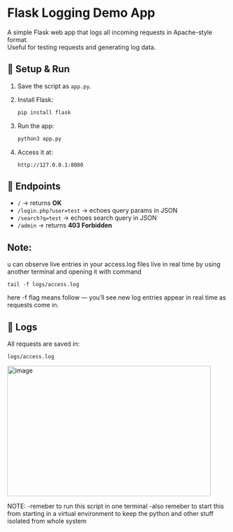 # Flask Logging Demo App

A simple Flask web app that logs all incoming requests in Apache-style format.  
Useful for testing requests and generating log data.

## 🚀 Setup & Run

1. Save the script as `app.py`.
2. Install Flask:
   ```bash
   pip install flask
    ```

3. Run the app:

   ```bash
   python3 app.py
   ```
4. Access it at:

   ```
   http://127.0.0.1:8080
   ```

## 📌 Endpoints

* `/` → returns **OK**
* `/login.php?user=test` → echoes query params in JSON
* `/search?q=test` → echoes search query in JSON
* `/admin` → returns **403 Forbidden**



## Note:
u can observe live entries in your access.log files live in real time by using another terminal and opening it with command 

`tail -f logs/access.log `

here -f flag means follow — you’ll see new log entries appear in real time as requests come in.


## 📂 Logs

All requests are saved in:

```
logs/access.log
```
<img width="466" height="298" alt="image" src="https://github.com/user-attachments/assets/b2af0a3f-0b1e-4fa0-addb-c31ea1a35ed1" />



NOTE:
-remeber to run this script in one terminal 
-also remeber to start this from starting in a virtual environment to keep the python and other stuff isolated from whole system 
